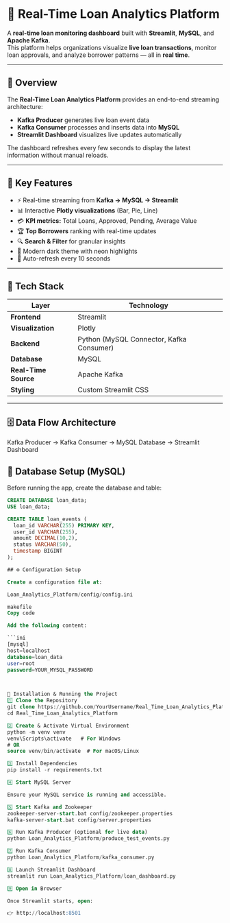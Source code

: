 # 💫 Real-Time Loan Analytics Platform

A **real-time loan monitoring dashboard** built with **Streamlit**, **MySQL**, and **Apache Kafka**.  
This platform helps organizations visualize **live loan transactions**, monitor loan approvals, and analyze borrower patterns — all in **real time**.

---

## 📖 Overview

The **Real-Time Loan Analytics Platform** provides an end-to-end streaming architecture:
- **Kafka Producer** generates live loan event data  
- **Kafka Consumer** processes and inserts data into **MySQL**  
- **Streamlit Dashboard** visualizes live updates automatically  

The dashboard refreshes every few seconds to display the latest information without manual reloads.

---

## 🎯 Key Features

- ⚡ Real-time streaming from **Kafka → MySQL → Streamlit**
- 📊 Interactive **Plotly visualizations** (Bar, Pie, Line)
- 💳 **KPI metrics:** Total Loans, Approved, Pending, Average Value
- 🏆 **Top Borrowers** ranking with real-time updates
- 🔍 **Search & Filter** for granular insights
- 🎨 Modern dark theme with neon highlights
- 🔄 Auto-refresh every 10 seconds

---

## 🧱 Tech Stack

| Layer | Technology |
|--------|-------------|
| **Frontend** | Streamlit |
| **Visualization** | Plotly |
| **Backend** | Python (MySQL Connector, Kafka Consumer) |
| **Database** | MySQL |
| **Real-Time Source** | Apache Kafka |
| **Styling** | Custom Streamlit CSS |

---

## 🗄️ Data Flow Architecture

Kafka Producer → Kafka Consumer → MySQL Database → Streamlit Dashboard





## 🧠 Database Setup (MySQL)

Before running the app, create the database and table:

```sql
CREATE DATABASE loan_data;
USE loan_data;

CREATE TABLE loan_events (
  loan_id VARCHAR(255) PRIMARY KEY,
  user_id VARCHAR(255),
  amount DECIMAL(10,2),
  status VARCHAR(50),
  timestamp BIGINT
);

## ⚙️ Configuration Setup

Create a configuration file at:

Loan_Analytics_Platform/config/config.ini

makefile
Copy code

Add the following content:

```ini
[mysql]
host=localhost
database=loan_data
user=root
password=YOUR_MYSQL_PASSWORD



🧩 Installation & Running the Project
1️⃣ Clone the Repository
git clone https://github.com/YourUsername/Real_Time_Loan_Analytics_Platform.git
cd Real_Time_Loan_Analytics_Platform

2️⃣ Create & Activate Virtual Environment
python -m venv venv
venv\Scripts\activate   # For Windows
# OR
source venv/bin/activate  # For macOS/Linux

3️⃣ Install Dependencies
pip install -r requirements.txt

4️⃣ Start MySQL Server

Ensure your MySQL service is running and accessible.

5️⃣ Start Kafka and Zookeeper
zookeeper-server-start.bat config/zookeeper.properties
kafka-server-start.bat config/server.properties

6️⃣ Run Kafka Producer (optional for live data)
python Loan_Analytics_Platform/produce_test_events.py

7️⃣ Run Kafka Consumer
python Loan_Analytics_Platform/kafka_consumer.py

8️⃣ Launch Streamlit Dashboard
streamlit run Loan_Analytics_Platform/loan_dashboard.py

9️⃣ Open in Browser

Once Streamlit starts, open:

👉 http://localhost:8501




